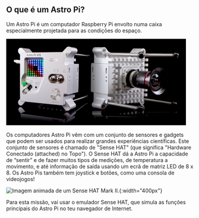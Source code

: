 ## O que é um Astro Pi?

Um Astro Pi é um computador Raspberry Pi envolto numa caixa especialmente projetada para as condições do espaço.

![Imagem animada de um Sense HAT a ser ligado ao topo de um computador Raspberry Pi.](images/astro_pi_casing.jpeg)

Os computadores Astro Pi vêm com um conjunto de sensores e gadgets que podem ser usados para realizar grandes experiências científicas. Este conjunto de sensores é chamado de "Sense HAT" (que significa "Hardware Conectado (attached) no Topo"). O Sense HAT dá a Astro Pi a capacidade de “sentir” e de fazer muitos tipos de medições, de temperatura a movimento, e até informação de saída usando um ecrã de matriz LED de 8 x 8. Os Astro Pis também tem joystick e botões, como uma consola de videojogos!

![Imagem animada de um Sense HAT Mark II.](images/AP_spin.gif){:width="400px"}

Para esta missão, vai usar o emulador Sense HAT, que simula as funções principais do Astro Pi no teu navegador de Internet.




